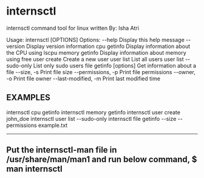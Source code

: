 # internsctl
internsctl command tool for linux
written By: Isha Atri


Usage: internsctl [OPTIONS]
Options:
    --help                   Display this help message
    --version                Display version information
    cpu getinfo              Display information about the CPU using lscpu
    memory getinfo           Display information about memory using free
    user create <username>   Create a new user
    user list                List all users
    user list --sudo-only    List only sudo users
    file getinfo [options]   Get information about a file
    --size, -s             Print file size
    --permissions, -p      Print file permissions
    --owner, -o            Print file owner
    --last-modified, -m    Print last modified time


## EXAMPLES
internsctl cpu getinfo
internsctl memory getinfo
internsctl user create john_doe
internsctl user list --sudo-only
internsctl file getinfo --size --permissions example.txt


----------------------------------------------------------
Put the internsctl-man file in /usr/share/man/man1
and run below command,
    $ man internsctl
----------------------------------------------------------

